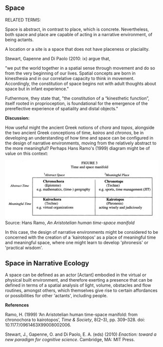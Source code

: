 ## Space

RELATED TERMS:

Space is abstract, in contrast to place, which is concrete. Nevertheless, both space and place are capable of acting in a narrative environment, of being actants.

A location or a site is a space that does not have placeness or placiality.

Stewart, Gapenne and Di Paolo (2010: ix) argue that, 

"we put the world together in a spatial sense through movement and do so from the very beginning of our lives. Spatial concepts are born in kinesthesia and in our correlative capacity to think in movement. Accordingly, the constitution of space begins not with adult thoughts about space but in infant experience." 

Futhermore, they state that, "the constitution of a “kinesthetic function”, itself rooted in proprioception, is foundational for the emergence of the prereflective experience of spatiality and distal objects."

**Discussion:**

How useful might the ancient Greek notions of _chora_ and _topos_, alongside the two ancient Greek conceptions of time, _kairos_ and _chronos_, be in developing an understanding of how time and space can be configured in the design of narrative environments, moving from the relatively abstract to the more meaningful? Perhaps Hans Ramo's (1999) diagram might be of value on this context:

![Space-Time](Space-Time.png)
Source: Hans Ramo, _An Aristotelian human time-space manifold_

In this case, the design of narrative environments might be considered to be concerned with the creation of a 'kairotopos' as a place of meaningful time and meaningful space, where one might learn to develop 'phronesis' or 'practical wisdom'.

## Space in Narrative Ecology

A space can be defined as an actor [Actant] embodied in the virtual or physical built environment, and therefore exerting a presence that can be defined in terms of a spatial analysis of light, volume, obstacles and flow routines, amongst others, which themselves give rise to certain affordances or possibilities for other 'actants', including people.

**References**

Ramo, H. (1999) ‘An Aristotelian human time-space manifold: from chronochora to kairotopos’, _Time & Society_, 8(2–3), pp. 309–328. doi: 10.1177/0961463X99008002006.

Stewart, J., Gapenne, O. and Di Paolo, E. A. (eds) (2010) _Enaction: toward a new paradigm for cognitive science_. Cambridge, MA: MIT Press.

